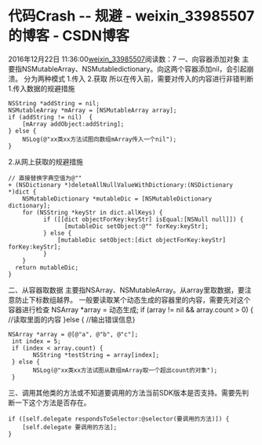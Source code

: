 # 代码Crash -- 规避 - weixin_33985507的博客 - CSDN博客
2016年12月22日 11:36:00[weixin_33985507](https://me.csdn.net/weixin_33985507)阅读数：7
一、向容器添加对象
主要指NSMutableArray、NSMutabledictionary。向这两个容器添加nil，会引起崩溃。
分为两种模式 1.传入   2.获取
所以在传入前，需要对传入的内容进行非错判断
1.传入数据的规避措施
```
NSString *addString = nil;
NSMutableArray *mArray = [NSMutableArray array];
if (addString != nil)  {
    [mArray addObject:addString];
} else {
    NSLog(@"xx类xx方法试图向数组mArray传入一个nil");
}
```
2.从网上获取的规避措施
```
// 直接替换字典空值为@""
+ (NSDictionary *)deleteAllNullValueWithDictionary:(NSDictionary *)dict {
    NSMutableDictionary *mutableDic = [NSMutableDictionary dictionary];
    for (NSString *keyStr in dict.allKeys) {
          if ([[dict objectForKey:keyStr] isEqual:[NSNull null]]) {
                [mutableDic setObject:@"" forKey:keyStr];
          } else {
              [mutableDic setObject:[dict objectForKey:keyStr] forKey:keyStr];
          }
    }
  return mutableDic;
}
```
二、从容器取数据
主要指NSArray、NSMutableArray。从array里取数据，要注意防止下标数组越界。
一般要读取某个动态生成的容器里的内容，需要先对这个容器进行检查
NSArray *array = 动态生成;
if (array != nil && array.count > 0) {    //读取里面的内容    }else {    //输出错误信息}
```
NSArray *array = @[@"a", @"b", @"c"];
 int index = 5;
 if (index < array.count) {
       NSString *testString = array[index];
 } else {
       NSLog(@"xx类xx方法试图从数组mArray取一个超出count的对象");
 }
```
三、调用其他类的方法或不知道要调用的方法当前SDK版本是否支持。需要先判断一下这个方法是否存在。
```
if ([self.delegate respondsToSelector:@selector(要调用的方法)]) {
    [self.delegate 要调用的方法];
}
```
